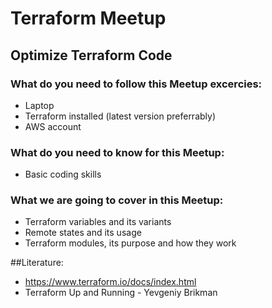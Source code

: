 # Terraform Meetup

## Optimize Terraform Code

### What do you need to follow this Meetup excercies:
- Laptop
- Terraform installed (latest version preferrably)
- AWS account
####

### What do you need to know for this Meetup:
- Basic coding skills
####

### What we are going to cover in this Meetup:
- Terraform variables and its variants
- Remote states and its usage
- Terraform modules, its purpose and how they work

##Literature:
- https://www.terraform.io/docs/index.html
- Terraform Up and Running - Yevgeniy Brikman
